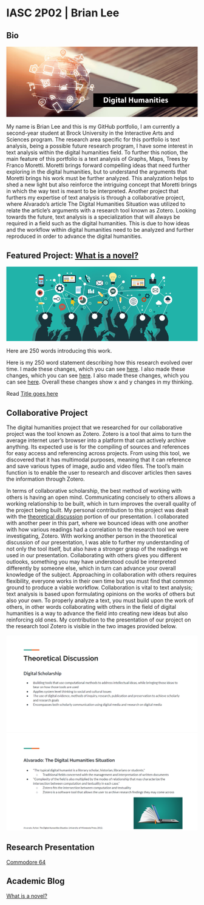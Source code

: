# IASC 2P02 | Brian Lee

## Bio

![](images/dh.jpg)

My name is Brian Lee and this is my GitHub portfolio, I am currently a second-year student at Brock University in the Interactive Arts and Sciences program. The research area specific for this portfolio is text analysis, being a possible future research program, I have some interest in text analysis within the digital humanities field. To further this notion, the main feature of this portfolio is a text analysis of Graphs, Maps, Trees by Franco Moretti. Moretti brings forward compelling ideas that need further exploring in the digital humanities, but to understand the arguments that Moretti brings his work must be further analyzed. This analyzation helps to shed a new light but also reinforce the intriguing concept that Moretti brings in which the way text is meant to be interpreted. Another project that furthers my expertise of text analysis is through a collaborative project, where Alvarado’s article The Digital Humanities Situation was utilized to relate the article’s arguments with a research tool known as Zotero. Looking towards the future, text analysis is a specialization that will always be required in a field such as the digital humanities. This is due to how ideas and the workflow within digital humanities need to be analyzed and further reproduced in order to advance the digital humanities.

## Featured Project: [What is a novel?](blog)

![](images/featured.png)

Here are 250 words introducing this work.

Here is my 250 word statement describing how this research evolved over time. I made these changes, which you can see [here](https://github.com/brianlee1996/IASC-2P02/commit/6d9f00c4cdef0ecdd53af5c75821c182891408b8#diff-e95c7dc8eefee7d0e25121cd7f0007ae). I also made these changes, which you can see [here](https://github.com/brianlee1996/IASC-2P02/commit/f8b963eaa2c92139ca1e583040819d9e19316c31#diff-e95c7dc8eefee7d0e25121cd7f0007ae). I also made these changes, which you can see [here](https://github.com/brianlee1996/IASC-2P02/commit/588f461da65d89961adcd6aee52e45160d2adfb2#diff-e95c7dc8eefee7d0e25121cd7f0007ae). Overall these changes show x and y changes in my thinking.

Read [Title goes here](readme)

## Collaborative Project

The digital humanities project that we researched for our collaborative project was the tool known as Zotero. Zotero is a tool that aims to turn the average internet user’s browser into a platform that can actively archive anything. Its expected use is for the compiling of sources and references for easy access and referencing across projects. From using this tool, we discovered that it has multimodal purposes, meaning that it can reference and save various types of image, audio and video files. The tool’s main function is to enable the user to research and discover articles then saves the information through Zotero.

In terms of collaborative scholarship, the best method of working with others is having an open mind. Communicating concisely to others allows a working relationship to be built, which in turn improves the overall quality of the project being built. My personal contribution to this project was dealt with the [theoretical discussion](https://github.com/IascAtBrock/IASC-2P02-TeamPresentations/commit/15f6d5539423d1b91035ae42ac1de7812b8cff58#diff-263c9d16322b91363cd286714e70dc9f) portion of our presentation. I collaborated with another peer in this part, where we bounced ideas with one another with how various readings had a correlation to the research tool we were investigating, Zotero. With working another person in the theoretical discussion of our presentation, I was able to further my understanding of not only the tool itself, but also have a stronger grasp of the readings we used in our presentation. Collaborating with others gives you different outlooks, something you may have understood could be interpreted differently by someone else, which in turn can advance your overall knowledge of the subject. Approaching in collaboration with others requires flexibility, everyone works in their own time but you must find that common ground to produce a viable workflow. Collaboration is vital to text analysis; text analysis is based upon formulating opinions on the works of others but also your own. To properly analyze a text, you must build upon the work of others, in other words collaborating with others in the field of digital humanities is a way to advance the field into creating new ideas but also reinforcing old ones. My contribution to the presentation of our project on the research tool Zotero is visible in the two images provided below.

![](images/zotero1.png)
![](images/zotero2.png)

## Research Presentation

 [Commodore 64](https://brianlee1996.github.io/IASC-2P02/reveal/index.html)

## Academic Blog

 [What is a novel?](blog)
